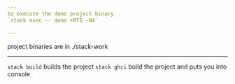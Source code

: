 ```yaml
---
to execute the demo project binary
`stack exec -- demo +RTS -N4`

---
```

project binaries are in ./stack-work

---
`stack build` builds the project
`stack ghci` build the project and puts you into console